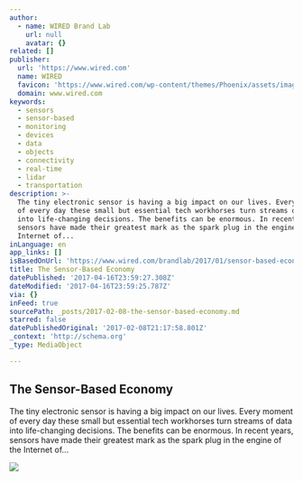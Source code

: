 ```yaml
---
author:
  - name: WIRED Brand Lab
    url: null
    avatar: {}
related: []
publisher:
  url: 'https://www.wired.com'
  name: WIRED
  favicon: 'https://www.wired.com/wp-content/themes/Phoenix/assets/images/favicon.ico'
  domain: www.wired.com
keywords:
  - sensors
  - sensor-based
  - monitoring
  - devices
  - data
  - objects
  - connectivity
  - real-time
  - lidar
  - transportation
description: >-
  The tiny electronic sensor is having a big impact on our lives. Every moment
  of every day these small but essential tech workhorses turn streams of data
  into life-changing decisions. The benefits can be enormous. In recent years,
  sensors have made their greatest mark as the spark plug in the engine of the
  Internet of...
inLanguage: en
app_links: []
isBasedOnUrl: 'https://www.wired.com/brandlab/2017/01/sensor-based-economy/'
title: The Sensor-Based Economy
datePublished: '2017-04-16T23:59:27.308Z'
dateModified: '2017-04-16T23:59:25.787Z'
via: {}
inFeed: true
sourcePath: _posts/2017-02-08-the-sensor-based-economy.md
starred: false
datePublishedOriginal: '2017-02-08T21:17:58.801Z'
_context: 'http://schema.org'
_type: MediaObject

---
```

<article style=""><h1>The Sensor-Based Economy</h1><p>The tiny electronic sensor is having a big impact on our lives. Every moment of every day these small but essential tech workhorses turn streams of data into life-changing decisions. The benefits can be enormous. In recent years, sensors have made their greatest mark as the spark plug in the engine of the Internet of...</p><img src="https://assets.wired.com/photos/w_2064/wp-content/uploads/2017/01/GettyImages-184286481.jpg" /></article>